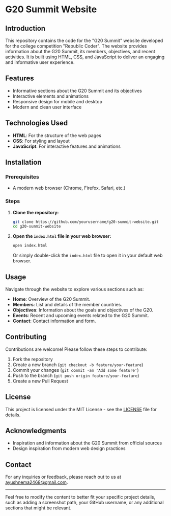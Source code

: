 # G20 Summit Website


## Introduction

This repository contains the code for the "G20 Summit" website developed for the college competition "Republic Coder". The website provides information about the G20 Summit, its members, objectives, and recent activities. It is built using HTML, CSS, and JavaScript to deliver an engaging and informative user experience.

## Features

- Informative sections about the G20 Summit and its objectives
- Interactive elements and animations
- Responsive design for mobile and desktop
- Modern and clean user interface

## Technologies Used

- **HTML**: For the structure of the web pages
- **CSS**: For styling and layout
- **JavaScript**: For interactive features and animations

## Installation

### Prerequisites

- A modern web browser (Chrome, Firefox, Safari, etc.)

### Steps

1. **Clone the repository:**
   ```bash
   git clone https://github.com/yourusername/g20-summit-website.git
   cd g20-summit-website
   ```

2. **Open the `index.html` file in your web browser:**
   ```bash
   open index.html
   ```
   Or simply double-click the `index.html` file to open it in your default web browser.

## Usage

Navigate through the website to explore various sections such as:

- **Home**: Overview of the G20 Summit.
- **Members**: List and details of the member countries.
- **Objectives**: Information about the goals and objectives of the G20.
- **Events**: Recent and upcoming events related to the G20 Summit.
- **Contact**: Contact information and form.

## Contributing

Contributions are welcome! Please follow these steps to contribute:

1. Fork the repository
2. Create a new branch (`git checkout -b feature/your-feature`)
3. Commit your changes (`git commit -am 'Add some feature'`)
4. Push to the branch (`git push origin feature/your-feature`)
5. Create a new Pull Request

## License

This project is licensed under the MIT License - see the [LICENSE](LICENSE) file for details.

## Acknowledgments

- Inspiration and information about the G20 Summit from official sources
- Design inspiration from modern web design practices

## Contact

For any inquiries or feedback, please reach out to us at ayushnema2468@gmail.com.

---

Feel free to modify the content to better fit your specific project details, such as adding a screenshot path, your GitHub username, or any additional sections that might be relevant.
